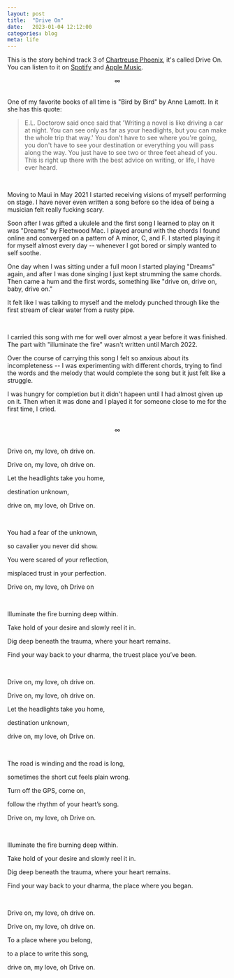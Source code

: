 ```yaml
---
layout: post
title:  "Drive On"
date:   2023-01-04 12:12:00
categories: blog
meta: life
---
```


This is the story behind track 3 of [Chartreuse Phoenix](https://zanny.net/blog/2022/12/31/chartreuse-phoenix.html), it's called Drive On. You can listen to it on [Spotify](https://open.spotify.com/track/4XiwkFXDWeJ0mZjwfxvrRI?si=c33bf570b78547f6) and [Apple Music](https://music.apple.com/us/album/drive-on/1661683512?i=1661683966).
<br />
<div align="center"> ∞ </div>
<br />

One of my favorite books of all time is "Bird by Bird" by Anne Lamott. In it she has this quote:

>  E.L. Doctorow said once said that 'Writing a novel is like driving a car at night. You can see only as far as your headlights, but you can make the whole trip that way.' You don't have to see where you're going, you don't have to see your destination or everything you will pass along the way. You just have to see two or three feet ahead of you. This is right up there with the best advice on writing, or life, I have ever heard.

<br />

Moving to Maui in May 2021 I started receiving visions of myself performing on stage. I have never even written a song before so the idea of being a musician felt really fucking scary.

Soon after I was gifted a ukulele and the first song I learned to play on it was "Dreams" by Fleetwood Mac. I played around with the chords I found online and converged on a pattern of A minor, C, and F. I started playing it for myself almost every day -- whenever I got bored or simply wanted to self soothe.

One day when I was sitting under a full moon I started playing "Dreams" again, and after I was done singing I just kept strumming the same chords. Then came a hum and the first words, something like "drive on, drive on, baby, drive on."

It felt like I was talking to myself and the melody punched through like the first stream of clear water from a rusty pipe.

<br />

I carried this song with me for well over almost a year before it was finished. The part with "illuminate the fire" wasn't written until March 2022.

Over the course of carrying this song I felt so anxious about its incompleteness -- I was experimenting with different chords, trying to find the words and the melody that would complete the song but it just felt like a struggle.

I was hungry for completion but it didn't hapeen until I had almost given up on it. Then when it was done and I played it for someone close to me for the first time, I cried.

<br />
<div align="center"> ∞ </div>
<br />

Drive on, my love, oh drive on.

Drive on, my love, oh drive on.

Let the headlights take you home,

destination unknown,

drive on, my love, oh Drive on.

<br />

You had a fear of the unknown,

so cavalier you never did show.

You were scared of your reflection,

misplaced trust in your perfection.

Drive on, my love, oh Drive on

<br />

Illuminate the fire burning deep within.

Take hold of your desire and slowly reel it in.

Dig deep beneath the trauma, where your heart remains.

Find your way back to your dharma, the truest place you’ve been.

<br />

Drive on, my love, oh drive on.

Drive on, my love, oh drive on.

Let the headlights take you home,

destination unknown,

drive on, my love, oh Drive on.

<br />

The road is winding and the road is long,

sometimes the short cut feels plain wrong.

Turn off the GPS, come on,

follow the rhythm of your heart’s song.

Drive on, my love, oh Drive on.

<br />

Illuminate the fire burning deep within.

Take hold of your desire and slowly reel it in.

Dig deep beneath the trauma, where your heart remains.

Find your way back to your dharma, the place where you began.

<br />

Drive on, my love, oh drive on.

Drive on, my love, oh drive on.

To a place where you belong,

to a place to write this song,

drive on, my love, oh Drive on.
